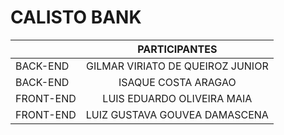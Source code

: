 # **CALISTO BANK**

|           |           PARTICIPANTES          |
|-----------|:--------------------------------:|
| BACK-END  | GILMAR VIRIATO DE QUEIROZ JUNIOR |
| BACK-END  |        ISAQUE COSTA ARAGAO       |
| FRONT-END |    LUIS EDUARDO OLIVEIRA MAIA    |
| FRONT-END |   LUIZ GUSTAVA GOUVEA DAMASCENA  |
